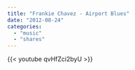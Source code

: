 ```yaml
---
title: "Frankie Chavez - Airport Blues"
date: "2012-08-24"
categories:
  - "music"
  - "shares"
---
```


{{< youtube qvHfZci2byU >}}
